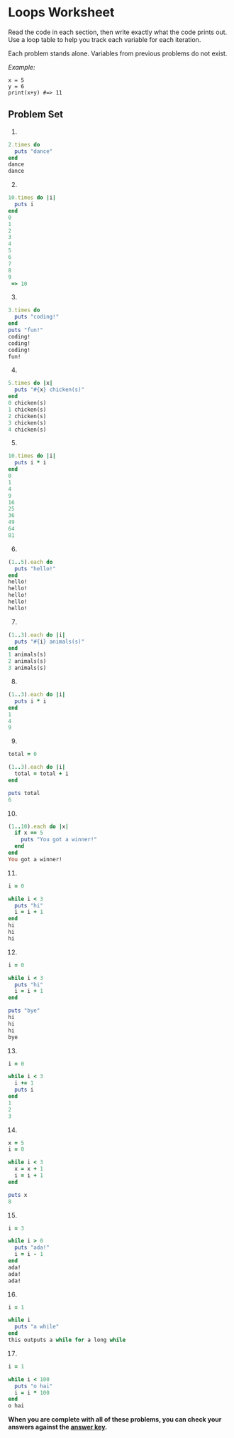 # Loops Worksheet

Read the code in each section, then write exactly what the code prints out. Use a loop table to help you track each variable for each iteration.

Each problem stands alone. Variables from previous problems do not exist.

*Example:*
```
x = 5
y = 6
print(x+y) #=> 11
```
## Problem Set

1.
```ruby
2.times do
  puts "dance"
end
dance
dance
```

2.
```ruby
10.times do |i|
  puts i
end
0
1
2
3
4
5
6
7
8
9
 => 10
```

3.
```ruby
3.times do
  puts "coding!"
end
puts "fun!"
coding!
coding!
coding!
fun!
```

4.
```ruby
5.times do |x|
  puts "#{x} chicken(s)"
end
0 chicken(s)
1 chicken(s)
2 chicken(s)
3 chicken(s)
4 chicken(s)

```

5.
```ruby
10.times do |i|
  puts i * i
end
0
1
4
9
16
25
36
49
64
81
```

6.
```ruby
(1..5).each do
  puts "hello!"
end
hello!
hello!
hello!
hello!
hello!
```

7.
```ruby
(1..3).each do |i|
  puts "#{i} animals(s)"
end
1 animals(s)
2 animals(s)
3 animals(s)
```

8.
```ruby
(1..3).each do |i|
  puts i * i
end
1
4
9
```

9.
```ruby
total = 0

(1..3).each do |i|
  total = total + i
end

puts total
6
```

10.
```ruby
(1..10).each do |x|
  if x == 5
    puts "You got a winner!"
  end
end
You got a winner!
```

11.
```ruby
i = 0

while i < 3
  puts "hi"
  i = i + 1
end
hi
hi
hi
```

12.
```ruby
i = 0

while i < 3
  puts "hi"
  i = i + 1
end

puts "bye"
hi
hi
hi
bye
```

13.
```ruby
i = 0

while i < 3
  i += 1
  puts i
end
1
2
3
```

14.
```ruby
x = 5
i = 0

while i < 3
  x = x + 1
  i = i + 1
end

puts x
8
```

15.
```ruby
i = 3

while i > 0
  puts "ada!"
  i = i - 1
end
ada!
ada!
ada!
```

16.
```ruby
i = 1

while i
  puts "a while"
end
this outputs a while for a long while

```

17.
```ruby
i = 1

while i < 100
  puts "o hai"
  i = i * 100
end
o hai
```

**When you are complete with all of these problems, you can check your answers against the [answer key](../assignments/loops-worksheet-answers.md).**
